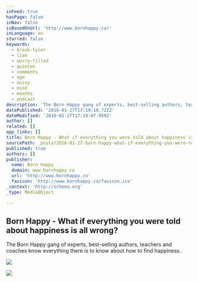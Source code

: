 ```yaml
---
inFeed: true
hasPage: false
inNav: false
isBasedOnUrl: 'http://www.bornhappy.co/'
inLanguage: en
starred: false
keywords:
  - brook-tyler
  - lian
  - worry-filled
  - quieten
  - comments
  - ago
  - noisy
  - mind
  - months
  - podcast
description: 'The Born Happy gang of experts, best-selling authors, teachers and coaches know everything there is to know about how to find happiness.'
datePublished: '2016-01-27T17:19:10.722Z'
dateModified: '2016-01-27T17:19:07.959Z'
author: []
related: []
app_links: []
title: Born Happy - What if everything you were told about happiness is all wrong?
sourcePath: _posts/2016-01-27-born-happy-what-if-everything-you-were-told-about-happines.md
published: true
authors: []
publisher:
  name: Born Happy
  domain: www.bornhappy.co
  url: 'http://www.bornhappy.co'
  favicon: 'http://www.bornhappy.co/favicon.ico'
_context: 'http://schema.org'
_type: MediaObject

---
```

<article style=""><h1>Born Happy - What if everything you were told about happiness is all wrong?</h1><p>The Born Happy gang of experts, best-selling authors, teachers and coaches know everything there is to know about how to find happiness.</p><img src="https://s3-us-west-2.amazonaws.com/the-grid-img/p/376c3a1b26f185971f3da2a7b71fa50aff713ad8.jpg" /></article>

![](https://the-grid-user-content.s3-us-west-2.amazonaws.com/2b225218-3b16-4d81-a4b8-3dd3ee52b635.png)